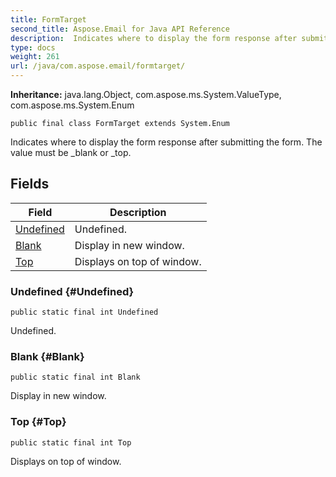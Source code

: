 ```yaml
---
title: FormTarget
second_title: Aspose.Email for Java API Reference
description:  Indicates where to display the form response after submitting the form.
type: docs
weight: 261
url: /java/com.aspose.email/formtarget/
---
```

**Inheritance:**
java.lang.Object, com.aspose.ms.System.ValueType, com.aspose.ms.System.Enum
```
public final class FormTarget extends System.Enum
```

Indicates where to display the form response after submitting the form. The value must be \_blank or \_top.
## Fields

| Field | Description |
| --- | --- |
| [Undefined](#Undefined) | Undefined. |
| [Blank](#Blank) | Display in new window. |
| [Top](#Top) | Displays on top of window. |
### Undefined {#Undefined}
```
public static final int Undefined
```


Undefined.

### Blank {#Blank}
```
public static final int Blank
```


Display in new window.

### Top {#Top}
```
public static final int Top
```


Displays on top of window.

